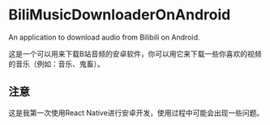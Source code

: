 # BiliMusicDownloaderOnAndroid

An application to download audio from Bilibili on Android.

这是一个可以用来下载B站音频的安卓软件，你可以用它来下载一些你喜欢的视频的音乐（例如：音乐、鬼畜）。

## 注意

这是我第一次使用React Native进行安卓开发，使用过程中可能会出现一些问题。